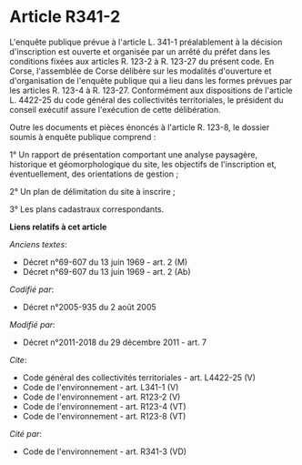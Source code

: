 # Article R341-2

L'enquête publique prévue à l'article L. 341-1 préalablement à la décision d'inscription est ouverte et organisée par un
arrêté du préfet dans les conditions fixées aux articles R. 123-2 à R. 123-27 du présent code. En Corse, l'assemblée de Corse
délibère sur les modalités d'ouverture et d'organisation de l'enquête publique qui a lieu dans les formes prévues par les
articles R. 123-4 à R. 123-27. Conformément aux dispositions de l'article L. 4422-25 du code général des collectivités
territoriales, le président du conseil exécutif assure l'exécution de cette délibération. 

Outre les documents et pièces énoncés à l'article R. 123-8, le dossier soumis à enquête publique comprend : 

1° Un rapport de présentation comportant une analyse paysagère, historique et géomorphologique du site, les objectifs de
l'inscription et, éventuellement, des orientations de gestion ; 

2° Un plan de délimitation du site à inscrire ; 

3° Les plans cadastraux correspondants.

**Liens relatifs à cet article**

_Anciens textes_:

  - Décret n°69-607 du 13 juin 1969 - art. 2 (M)
  - Décret n°69-607 du 13 juin 1969 - art. 2 (Ab)

_Codifié par_:

  - Décret n°2005-935 du 2 août 2005

_Modifié par_:

  - Décret n°2011-2018 du 29 décembre 2011 - art. 7

_Cite_:

  - Code général des collectivités territoriales - art. L4422-25 (V)
  - Code de l'environnement - art. L341-1 (V)
  - Code de l'environnement - art. R123-2 (V)
  - Code de l'environnement - art. R123-4 (VT)
  - Code de l'environnement - art. R123-8 (VT)

_Cité par_:

  - Code de l'environnement - art. R341-3 (VD)
